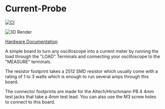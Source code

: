# Current-Probe

[![CI](https://github.com/Qeteshpony/Current-Probe/actions/workflows/ci.yml/badge.svg?branch=main)](https://github.com/Qeteshpony/Current-Probe/actions/workflows/ci.yml)

![3D Render](https://qeteshpony.github.io/Current-Probe/3D/Current-Probe-3D_top.png)

[Hardware Documentation](https://qeteshpony.github.io/Current-Probe)

A simple board to turn any oscilloscope into a current meter by running the load through the "LOAD" Terminals and connecting your oscilloscope to the "MEASURE" terminals. 

The resistor footprint takes a 2512 SMD resistor which usually come with a rating of 1 to 3 watts which is enough to run several amps through this board. 

The connector footprints are made for the Altech/Hirschmann PB 4 4mm test jacks that take a 4mm test lead. You can also use the M3 screw holes to connect to this board. 